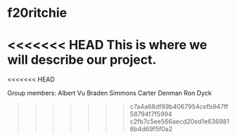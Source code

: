 # f20ritchie
<<<<<<< HEAD
This is where we will describe our project.
=======
<<<<<<< HEAD

Group members:
Albert Vu
Braden Simmons
Carter Denman
Ron Dyck
>>>>>>> c7a4a68df89b4067954cefb947ff58794f7f5994
>>>>>>> c2fb7c5ee566aecd20ed1e6369816b4d69f5f0a2
